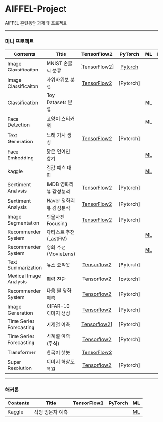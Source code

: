 # AIFFEL-Project
AIFFEL 훈련동안 과제 및 프로젝트

<hr>

### 미니 프로젝트


Contents|Title|TensorFlow2|PyTorch|ML|Level|
--------|--------|:-------:|:----------:|:-------:|:--------:|
Image Classificaiton|MNIST 손글씨 분류|[TensorFlow2]|[Pytorch](https://github.com/gjustin40/Pytorch-Cookbook/blob/master/Beginner/Pytorch5_1_CNN_Classifier_MNSIT.ipynb)||연습
Image Classificaiton|가위바위보 분류|[TensorFlow2](https://github.com/gjustin40/AIFFEL-Project/blob/main/Mini-Project/Mini-Project01/Node-Project1-Rock_Scissor_Paper.ipynb)|[Pytorch]||
Classification|Toy Datasets 분류|||[ML](https://github.com/gjustin40/AIFFEL-Project/blob/main/Mini-Project/Mini-Project02/Node-Project2-Digits_Wine_BreastCancer.ipynb)|
Face Detection|고양이 스티커 앱|||[ML](https://github.com/gjustin40/AIFFEL-Project/blob/main/Mini-Project/Mini-Project03/Node-Project3-Cat_Sticker.ipynb)|
Text Generation|노래 가사 생성|[TensorFlow2](https://github.com/gjustin40/AIFFEL-Project/blob/main/Mini-Project/Mini-Project04/Node-Project4-Lyricist.ipynb)|[Pytorch]||
Face Embedding|닮은 연예인 찾기|||[ML](https://github.com/gjustin40/AIFFEL-Project/blob/main/Mini-Project/Mini-Project05/Node-Project5-Celebrity_Similarity.ipynb)|
kaggle|집값 예측 대회|||[ML](https://github.com/gjustin40/AIFFEL-Project/blob/main/Mini-Project/Mini-Project06/Node-Project6-Kaggle_House_Price_Prediction.ipynb)|
Sentiment Analysis|IMDB 영화리뷰 감성분석|[TensorFlow2](https://github.com/gjustin40/AIFFEL-Project/blob/main/Mini-Project/Mini-Project07/practice/Node-Project07-IMDb_Moive_Review_SentimentAnalysis.ipynb)|[Pytorch]||연습
Sentiment Analysis|Naver 영화리뷰 감성분석|[TensorFlow2](https://github.com/gjustin40/AIFFEL-Project/blob/main/Mini-Project/Mini-Project07/Node-Project07-Naver_MoiveReview_SentimentAnalysis.ipynb)|[Pytorch]||
Image Segmentation |인물사진 Focusing|[TensorFlow2](https://github.com/gjustin40/AIFFEL-Project/blob/main/Mini-Project/Mini-Project08/Node-Project08-Shollow_Focus.ipynb)|[Pytorch]||
Recommender System|아티스트 추천(LastFM)|||[ML](https://github.com/gjustin40/AIFFEL-Project/blob/main/Mini-Project/Mini-Project09/practice/Node-Project09-Music_Recommander.ipynb)|연습
Recommender System|영화 추천(MovieLens)|||[ML](https://github.com/gjustin40/AIFFEL-Project/blob/main/Mini-Project/Mini-Project09/Node-Project09-MovieLens_Recommander.ipynb)|
Text Summarization|뉴스 요약봇|[Tensorflow2](https://github.com/gjustin40/AIFFEL-Project/blob/main/Mini-Project/Mini-Project10/Node-Project10-News_Summary.ipynb)|[Pytorch]||
Medical Image Analysis|폐렴 진단|[Tensorflow2](https://github.com/gjustin40/AIFFEL-Project/blob/main/Mini-Project/Mini-Project11/Node-Project11-Medical_Image_Classification.ipynb)|[pytorch]||
Recommender System|다음 볼 영화 예측|[Tensorflow2](https://github.com/gjustin40/AIFFEL-Project/blob/main/Mini-Project/Mini-Project12/Node-Project12-Movie_Recommendation_SBR.ipynb)|[Pytorch]||
Image Generation|CIFAR-10 이미지 생성|[Tensorflow2](https://github.com/gjustin40/AIFFEL-Project/blob/main/Mini-Project/Mini-Project13/Node-Project13-CIFAR10_Generative.ipynb)|[Pytorch]||
Time Series Forecasting|시계열 예측|[Tensorflow2](https://github.com/gjustin40/AIFFEL-Project/blob/main/Mini-Project/Mini-Project14/Node-Project14-Forecasting_Example.ipynb)]|[Pytorch]||연습
Time Series Forecasting|시계열 예측(주식)|[Tensorflow2](https://github.com/gjustin40/AIFFEL-Project/tree/main/Mini-Project/Mini-Project14)|[Pytorch]||
Transformer|한국어 챗봇|[TensorFlow2](https://github.com/gjustin40/AIFFEL-Project/blob/main/Mini-Project/Mini-Project15/Node-Project15-Chatbot.ipynb)|||
Super Resolution|이미지 해상도 복원|[Tensorflow2](https://github.com/gjustin40/AIFFEL-Project/blob/main/Mini-Project/Mini-Project16/Node-Project16-Super_Resoluition_Project.ipynb)|[Pytorch]||
<hr>

### 해커톤
Contents|Title|TensorFlow2|PyTorch|ML
--------|--------|:-------:|:----------:|:-------:
Kaggle |식당 방문자 예측|||[ML](https://github.com/gjustin40/AIFFEL-Project/blob/main/HACKATHON/HACKATHON1/HACKATHON1-Recruit_Restaurant_Visitor_Forecasting.ipynb)
